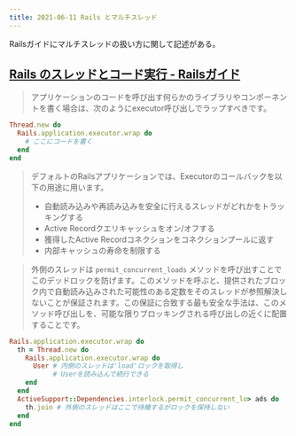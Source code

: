 ```yaml
---
title: 2021-06-11 Rails とマルチスレッド
---
```


Railsガイドにマルチスレッドの扱い方に関して記述がある。

## [Rails のスレッドとコード実行 - Railsガイド](https://railsguides.jp/threading_and_code_execution.html)

> アプリケーションのコードを呼び出す何らかのライブラリやコンポーネントを書く場合は、次のようにexecutor呼び出しでラップすべきです。

```rb
Thread.new do
  Rails.application.executor.wrap do
    # ここにコードを書く
  end
end
```

> デフォルトのRailsアプリケーションでは、Executorのコールバックを以下の用途に用います。
>
> - 自動読み込みや再読み込みを安全に行えるスレッドがどれかをトラッキングする
> - Active Recordクエリキャッシュをオン/オフする
> - 獲得したActive Recordコネクションをコネクションプールに返す
> - 内部キャッシュの寿命を制限する


> 外側のスレッドは `permit_concurrent_loads` メソッドを呼び出すことでこのデッドロックを防げます。このメソッドを呼ぶと、提供されたブロック内で自動読み込みされた可能性のある定数をそのスレッドが参照解決しないことが保証されます。この保証に合致する最も安全な手法は、このメソッド呼び出しを、可能な限りブロッキングされる呼び出しの近くに配置することです。

```rb
Rails.application.executor.wrap do
  th = Thread.new do
    Rails.application.executor.wrap do
      User # 内側のスレッドは'load'ロックを取得し
           # Userを読み込んで続行できる
    end
  end
  ActiveSupport::Dependencies.interlock.permit_concurrent_lo> ads do
    th.join # 外側のスレッドはここで待機するがロックを保持しない
  end
end
```
